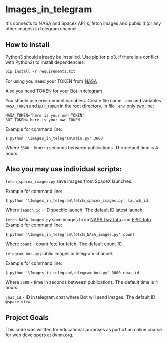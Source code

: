 # Images_in_telegram

It's connects to NASA and Spacex API's, fetch images and public it (or any other images) in telegram channel.

## How to install


Python3 should already be installed. Use pip (or pip3, if there is a conflict with Python2) to install dependencies:

    pip install -r requirements.txt

For using you need your TOKEN from [NASA](https://api.nasa.gov/#apod)

Also you need TOKEN for your [Bot in telegram](https://way23.ru/%D1%80%D0%B5%D0%B3%D0%B8%D1%81%D1%82%D1%80%D0%B0%D1%86%D0%B8%D1%8F-%D0%B1%D0%BE%D1%82%D0%B0-%D0%B2-telegram.html)

You should use environment variables. Create file name `.env` and variables `NASA_TOKEN` and `BOT_TOKEN` in the root directory.
In file `.env` only two line:

```
NASA_TOKEN='here is your own TOKEN'
BOT_TOKEN='here is your own TOKEN'
```

Example for command line:

```
$ python '\Images_in_telegram\main.py' 3600
```

Where `3600` - time in seconds between publications. The default time is 4 hours.

## Also you may use individual scripts:

`fetch_spacex_images.py` save images from SpaceX launches. 

Example for command line:

    $ python '\Images_in_telegram\fetch_spacex_images.py' launch_id

Where `launch_id` - ID specific launch. The default ID latest launch.

`fetch_NASA_images.py` save images from [NASA Day foto](https://api.nasa.gov/#apod) and [EPIC foto](https://api.nasa.gov/#epic). Example for command line:

    $ python '\Images_in_telegram\fetch_NASA_images.py' count

Where `count` - count foto for fetch. The default count 10.

`telegram_bot.py` public images in telegram channel. 

Example for command line:

    $ python '\Images_in_telegram\telegram_bot.py' 3600 chat_id

Where `3600` - time in seconds between publications. The default time is 4 hours.

`chat_id` - ID in telegram chat where Bot will send images. The default ID `@space_view`


## Project Goals

This code was written for educational purposes as part of an online course for web developers at dvmn.org.
